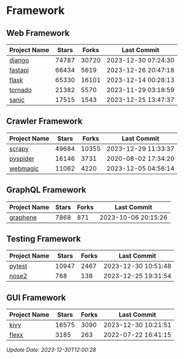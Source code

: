 # Framework

## Web Framework
| Project Name | Stars | Forks | Last Commit |
| ------------ | ----- | ----- | ----------- |
| [django](https://github.com/django/django) | 74787 | 30720 | 2023-12-30 07:24:30 |
| [fastapi](https://github.com/tiangolo/fastapi) | 66434 | 5619 | 2023-12-26 20:47:18 |
| [flask](https://github.com/pallets/flask) | 65330 | 16101 | 2023-12-14 00:28:13 |
| [tornado](https://github.com/tornadoweb/tornado) | 21382 | 5570 | 2023-11-29 03:18:59 |
| [sanic](https://github.com/sanic-org/sanic) | 17515 | 1543 | 2023-12-25 13:47:37 |

## Crawler Framework
| Project Name | Stars | Forks | Last Commit |
| ------------ | ----- | ----- | ----------- |
| [scrapy](https://github.com/scrapy/scrapy) | 49684 | 10355 | 2023-12-29 11:33:37 |
| [pyspider](https://github.com/binux/pyspider) | 16146 | 3731 | 2020-08-02 17:34:20 |
| [webmagic](https://github.com/code4craft/webmagic) | 11062 | 4220 | 2023-12-05 04:56:14 |

## GraphQL Framework
| Project Name | Stars | Forks | Last Commit |
| ------------ | ----- | ----- | ----------- |
| [graphene](https://github.com/graphql-python/graphene) | 7868 | 871 | 2023-10-06 20:15:26 |

## Testing Framework
| Project Name | Stars | Forks | Last Commit |
| ------------ | ----- | ----- | ----------- |
| [pytest](https://github.com/pytest-dev/pytest) | 10947 | 2467 | 2023-12-30 10:51:48 |
| [nose2](https://github.com/nose-devs/nose2) | 768 | 138 | 2023-12-25 19:31:54 |

## GUI Framework
| Project Name | Stars | Forks | Last Commit |
| ------------ | ----- | ----- | ----------- |
| [kivy](https://github.com/kivy/kivy) | 16575 | 3090 | 2023-12-30 10:21:51 |
| [flexx](https://github.com/flexxui/flexx) | 3185 | 263 | 2022-07-22 16:41:15 |

*Update Date: 2023-12-30T12:00:28*
